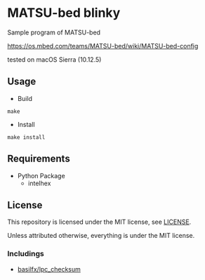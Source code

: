 # MATSU-bed blinky

Sample program of MATSU-bed

https://os.mbed.com/teams/MATSU-bed/wiki/MATSU-bed-config

tested on macOS Sierra (10.12.5)

## Usage

* Build

```
make
```

* Install

```
make install
```

## Requirements

* Python Package
  * intelhex

## License

This repository is licensed under the MIT license, see [LICENSE](./LICENSE).

Unless attributed otherwise, everything is under the MIT license.

### Includings

* [basilfx/lpc_checksum](https://github.com/basilfx/lpc_checksum)
